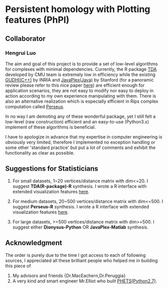 
# Persistent homology with Plotting features (PhPl)
## Collaborator
### Hengrui Luo
The aim and goal of this project is to provide a set of low-level algorithms for complexes with minimal dependencies. Currently, the R package [TDA](https://cran.r-project.org/web/packages/TDA/index.html) developed by CMU team is extremely low in efficiency while the existing [GUDHI(C++)](http://gudhi.gforge.inria.fr/) by INRIA and [JavaPlex(Java)](https://appliedtopology.github.io/javaplex/) by Stanford (for a panoramic review please refer to this nice paper [here](https://arxiv.org/abs/1506.08903)) are efficient enough for application scenarios, they are not easy to modify nor easy to deploy in action according to my own experience manipulating with them. There is also an alternative realization which is especially efficient in Rips complex computation called [Perseus](http://people.maths.ox.ac.uk/nanda/perseus/index.html).

In no way I am demoting any of these wonderful package, yet I still felt a low-level (raw construction) efficient and an easy-to-use (Python3.x)  implement of these algorithms is beneficial.

I have to apologize in advance that my expertise in computer engineering is obviously very limited, therefore I implemented no exception handling or some other 'standard practice' but put a lot of comments and exhibit the functionality as clear as possible.
## Suggestions for Statisticians
 1. For small datasets, 1~20 vertices/distance matrix with dim<=20. 
 I suggest **TDA(R-package)-R** synthesis. 
 I wrote a R interface with extended visualization features [here](https://github.com/hrluo/PHPL/tree/master/TDA-R).
 
 2. For medium datasets, 20~500 vertices/distance matrix with dim<=500. 
 I suggest **Perseus-R** synthesis.
  I wrote a R interface with extended visualization features [here](https://github.com/hrluo/PHPL/tree/master/Perseus-R).
  
 3. For large datasets, >=500 vertices/distance matrix  with dim>=500. 
 I suggest either **Dionysus-Python** OR **JavaPlex-Matlab** synthesis.

## Acknowledgment
The order is purely due to the time I got access to each of following sources, I appreciated all these brilliant people who helped me in building this piece of 
 1. My advisors and friends {Dr.MacEachern,Dr.Peruggia}
 2. A very kind and smart engineer Mr.Elliot who built [PHETS(Python2.7)](https://github.com/eeshugerman/PHETS).


